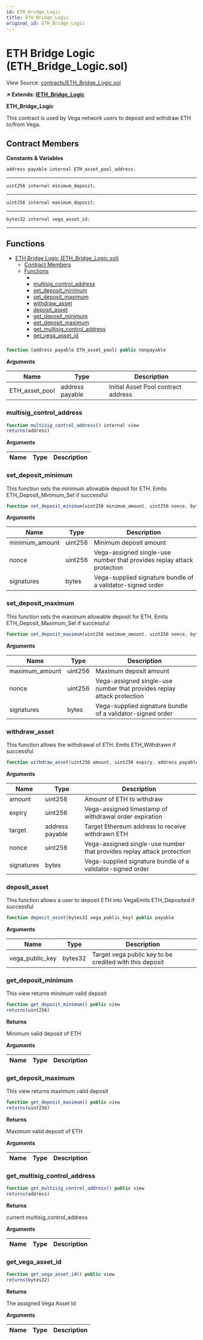 ```yaml
---
id: ETH_Bridge_Logic
title: ETH_Bridge_Logic
original_id: ETH_Bridge_Logic
---
```


# ETH Bridge Logic (ETH_Bridge_Logic.sol)

View Source: [contracts/ETH_Bridge_Logic.sol](https://github.com/vegaprotocol/MultisigControl/blob/develop/contracts/ETH_Bridge_Logic.sol)

**↗ Extends: [IETH_Bridge_Logic](../interfaces/IETH_Bridge_Logic)**

**ETH_Bridge_Logic**

This contract is used by Vega network users to deposit and withdraw ETH to/from Vega.

## Contract Members
**Constants & Variables**

```js
address payable internal ETH_asset_pool_address;
```
---

```js
uint256 internal minimum_deposit;
```
---

```js
uint256 internal maximum_deposit;
```
---

```js
bytes32 internal vega_asset_id;
```
---

## Functions

- [ETH Bridge Logic (ETH_Bridge_Logic.sol)](#eth-bridge-logic-eth_bridge_logicsol)
  - [Contract Members](#contract-members)
  - [Functions](#functions)
    - [](#)
    - [multisig_control_address](#multisig_control_address)
    - [set_deposit_minimum](#set_deposit_minimum)
    - [set_deposit_maximum](#set_deposit_maximum)
    - [withdraw_asset](#withdraw_asset)
    - [deposit_asset](#deposit_asset)
    - [get_deposit_minimum](#get_deposit_minimum)
    - [get_deposit_maximum](#get_deposit_maximum)
    - [get_multisig_control_address](#get_multisig_control_address)
    - [get_vega_asset_id](#get_vega_asset_id)

### 

```js
function (address payable ETH_asset_pool) public nonpayable
```

**Arguments**

| Name        | Type           | Description  |
| ------------- |------------- | -----|
| ETH_asset_pool | address payable | Initial Asset Pool contract address | 

### multisig_control_address

```js
function multisig_control_address() internal view
returns(address)
```

**Arguments**

| Name        | Type           | Description  |
| ------------- |------------- | -----|

### set_deposit_minimum

This function sets the minimum allowable deposit for ETH. Emits ETH_Deposit_Minimum_Set if successful

```js
function set_deposit_minimum(uint256 minimum_amount, uint256 nonce, bytes signatures) public nonpayable
```

**Arguments**

| Name        | Type           | Description  |
| ------------- |------------- | -----|
| minimum_amount | uint256 | Minimum deposit amount | 
| nonce | uint256 | Vega-assigned single-use number that provides replay attack protection | 
| signatures | bytes | Vega-supplied signature bundle of a validator-signed order | 

### set_deposit_maximum

This function sets the maximum allowable deposit for ETH. Emits ETH_Deposit_Maximum_Set if successful

```js
function set_deposit_maximum(uint256 maximum_amount, uint256 nonce, bytes signatures) public nonpayable
```

**Arguments**

| Name        | Type           | Description  |
| ------------- |------------- | -----|
| maximum_amount | uint256 | Maximum deposit amount | 
| nonce | uint256 | Vega-assigned single-use number that provides replay attack protection | 
| signatures | bytes | Vega-supplied signature bundle of a validator-signed order | 

### withdraw_asset

This function allows the withdrawal of ETH. Emits ETH_Withdrawn if successful

```js
function withdraw_asset(uint256 amount, uint256 expiry, address payable target, uint256 nonce, bytes signatures) public nonpayable
```

**Arguments**

| Name        | Type           | Description  |
| ------------- |------------- | -----|
| amount | uint256 | Amount of ETH to withdraw | 
| expiry | uint256 | Vega-assigned timestamp of withdrawal order expiration | 
| target | address payable | Target Ethereum address to receive withdrawn ETH | 
| nonce | uint256 | Vega-assigned single-use number that provides replay attack protection | 
| signatures | bytes | Vega-supplied signature bundle of a validator-signed order | 

### deposit_asset

This function allows a user to deposit ETH into VegaEmits ETH_Deposited if successful

```js
function deposit_asset(bytes32 vega_public_key) public payable
```

**Arguments**

| Name        | Type           | Description  |
| ------------- |------------- | -----|
| vega_public_key | bytes32 | Target vega public key to be credited with this deposit | 

### get_deposit_minimum

This view returns minimum valid deposit

```js
function get_deposit_minimum() public view
returns(uint256)
```

**Returns**

Minimum valid deposit of ETH

**Arguments**

| Name        | Type           | Description  |
| ------------- |------------- | -----|

### get_deposit_maximum

This view returns maximum valid deposit

```js
function get_deposit_maximum() public view
returns(uint256)
```

**Returns**

Maximum valid deposit of ETH

**Arguments**

| Name        | Type           | Description  |
| ------------- |------------- | -----|

### get_multisig_control_address

```js
function get_multisig_control_address() public view
returns(address)
```

**Returns**

current multisig_control_address

**Arguments**

| Name        | Type           | Description  |
| ------------- |------------- | -----|

### get_vega_asset_id

```js
function get_vega_asset_id() public view
returns(bytes32)
```

**Returns**

The assigned Vega Asset Id

**Arguments**

| Name        | Type           | Description  |
| ------------- |------------- | -----|

